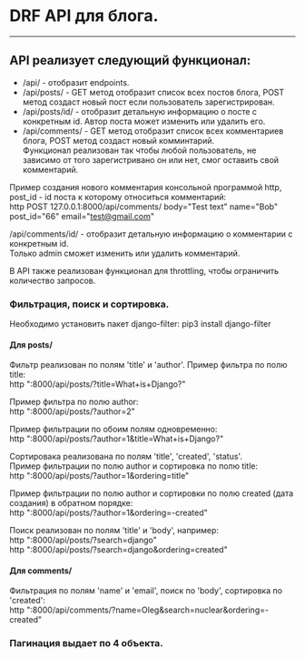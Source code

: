 # DRF API для блога.
---

## API реализует следующий функционал:

* /api/ - отобразит endpoints.  
* /api/posts/ - GET метод отобразит список всех постов блога, POST метод создаст новый пост если пользователь зарегистрирован.  
* /api/posts/id/ - отобразит детальную информацию о посте с конкретным id. Автор поста может изменить или удалить его.  
* /api/comments/ - GET метод отобразит список всех комментариев блога, POST метод создаст новый комминтарий.  
Функционал реализован так чтобы любой пользователь, не зависимо от того зарегистривано он или нет, смог оставить свой комментарий.

Пример создания нового комментария консольной программой http, post_id - id поста к которому относиться комментарий:  
http POST 127.0.0.1:8000/api/comments/ body="Test text" name="Bob" post_id="66" email="test@gmail.com"

/api/comments/id/ - отобразит детальную информацию о комментарии с конкретным id.  
Только admin сможет изменить или удалить комментарий.

В API также реализован функционал для throttling, чтобы ограничить количество запросов.

### Фильтрация, поиск и сортировка.

Необходимо установить пакет django-filter: pip3 install django-filter

#### Для posts/  
Фильтр реализован по полям 'title' и 'author'. Пример фильтра по полю title:  
http ":8000/api/posts/?title=What+is+Django?"

Пример фильтра по полю author:  
http ":8000/api/posts/?author=2"

Пример фильтрации по обоим полям одновременно:  
http ":8000/api/posts/?author=1&title=What+is+Django?"

Сортировака реализована по полям 'title', 'created', 'status'.  
Пример фильтрации по полю author и сортировка по полю title:  
http ":8000/api/posts/?author=1&ordering=title"

Пример фильтрации по полю author и сортировки по полю created (дата создания) в обратном порядке:  
http ":8000/api/posts/?author=1&ordering=-created"

Поиск реализован по полям 'title' и 'body', например:  
http ":8000/api/posts/?search=django"  
http ":8000/api/posts/?search=django&ordering=created"

#### Для comments/  
Фильтрация по полям 'name' и 'email', поиск по 'body', сортировка по 'created':  
http ":8000/api/comments/?name=Oleg&search=nuclear&ordering=-created"


### Пагинация выдает по 4 объекта.

